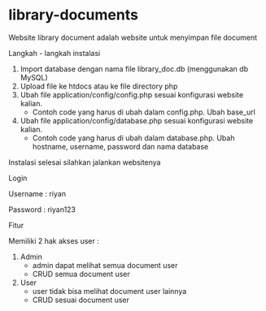 # library-documents
Website library document adalah website untuk menyimpan file document

Langkah - langkah instalasi
1. Import database dengan nama file library_doc.db (menggunakan db MySQL)
2. Upload file ke htdocs atau ke file directory php
3. Ubah file application/config/config.php sesuai konfigurasi website kalian.
	- Contoh code yang harus di ubah dalam config.php. Ubah base_url
4. Ubah file application/config/database.php sesuai konfigurasi website kalian.
	- Contoh code yang harus di ubah dalam database.php. Ubah hostname, username, password dan nama database
	
Instalasi selesai silahkan jalankan websitenya

Login 

Username : riyan

Password : riyan123

Fitur

Memiliki 2 hak akses user :
1. Admin
	- admin dapat melihat semua document user
	- CRUD semua document user
2. User
	- user tidak bisa melihat document user lainnya
	- CRUD sesuai document user
